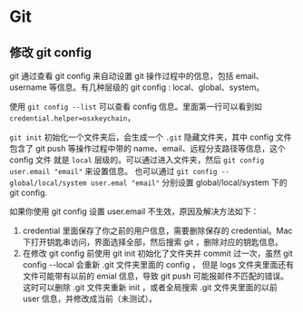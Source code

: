 # Git

## 修改 git config

git 通过查看 git config 来自动设置 git 操作过程中的信息，包括 email、username 等信息。有几种层级的 git config : local、global、system。

使用 `git config --list` 可以查看 config 信息。里面第一行可以看到如 `credential.helper=osxkeychain`，

`git init` 初始化一个文件夹后，会生成一个 `.git` 隐藏文件夹，其中 config 文件包含了 git push 等操作过程中带的 name、email、远程分支路径等信息，这个 config 文件 就是 `local` 层级的。可以通过进入文件夹，然后 `git config user.email "email"` 来设置信息。 也可以通过 `git config --global/local/system user.emal "email"` 分别设置 global/local/system 下的 git config.


如果你使用 git config 设置 user.email 不生效，原因及解决方法如下：

1. credential 里面保存了你之前的用户信息，需要删除保存的 credential。Mac 下打开钥匙串访问，界面选择全部，然后搜索 git ，删除对应的钥匙信息。
2. 在修改 git config 前使用 git init 初始化了文件夹并 commit 过一次，虽然 git config --local 会重新 .git 文件夹里面的 config ， 但是 logs 文件夹里面还有文件可能带有以前的 emial 信息，导致 git push 可能报邮件不匹配的错误。这时可以删除 .git 文件夹重新 init ，或者全局搜索 .git 文件夹里面的以前 user 信息，并修改成当前（未测试）。